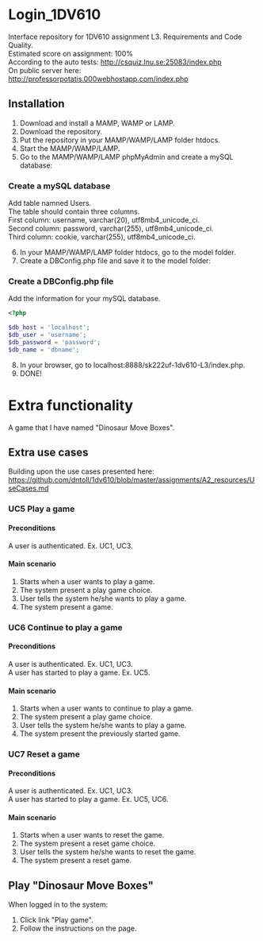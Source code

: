 # Login_1DV610
Interface repository for 1DV610 assignment L3. Requirements and Code Quality.  
Estimated score on assignment: 100%  
According to the auto tests: http://csquiz.lnu.se:25083/index.php  
On public server here: http://professorpotatis.000webhostapp.com/index.php

## Installation
1. Download and install a MAMP, WAMP or LAMP.
2. Download the repository.
3. Put the repository in your MAMP/WAMP/LAMP folder htdocs.
4. Start the MAMP/WAMP/LAMP.
5. Go to the MAMP/WAMP/LAMP phpMyAdmin and create a mySQL database:

### Create a mySQL database
Add table namned Users.  
The table should contain three columns.  
First column: username, varchar(20), utf8mb4_unicode_ci.  
Second column: password, varchar(255), utf8mb4_unicode_ci.  
Third column: cookie, varchar(255), utf8mb4_unicode_ci.

6. In your MAMP/WAMP/LAMP folder htdocs, go to the model folder.
7. Create a DBConfig.php file and save it to the model folder:

### Create a DBConfig.php file
Add the information for your mySQL database.  
```php
<?php

$db_host = 'localhost';
$db_user = 'username';
$db_password = 'password';
$db_name = 'dbname';
```

8. In your browser, go to localhost:8888/sk222uf-1dv610-L3/index.php.
9. DONE!


# Extra functionality
A game that I have named "Dinosaur Move Boxes".

## Extra use cases
Building upon the use cases presented here:  
https://github.com/dntoll/1dv610/blob/master/assignments/A2_resources/UseCases.md

### UC5 Play a game
#### Preconditions
A user is authenticated. Ex. UC1, UC3.
#### Main scenario
1. Starts when a user wants to play a game.
2. The system present a play game choice.
3. User tells the system he/she wants to play a game.
4. The system present a game.

### UC6 Continue to play a game
#### Preconditions
A user is authenticated. Ex. UC1, UC3.  
A user has started to play a game. Ex. UC5.
#### Main scenario
1. Starts when a user wants to continue to play a game.
2. The system present a play game choice.
3. User tells the system he/she wants to play a game.
4. The system present the previously started game.

### UC7 Reset a game
#### Preconditions
A user is authenticated. Ex. UC1, UC3.  
A user has started to play a game. Ex. UC5, UC6.
#### Main scenario
1. Starts when a user wants to reset the game.
2. The system present a reset game choice.
3. User tells the system he/she wants to reset the game.
4. The system present a reset game.

## Play "Dinosaur Move Boxes"
When logged in to the system:  
1. Click link "Play game".
2. Follow the instructions on the page.
